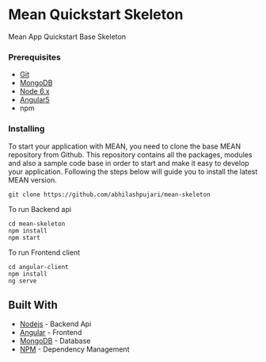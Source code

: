 # Mean Quickstart Skeleton

Mean App Quickstart Base Skeleton

### Prerequisites

* [Git](https://git-scm.com/downloads)
* [MongoDB](https://www.mongodb.org/downloads)
* [Node 6.x](https://nodejs.org/en/download/)
* [Angular5](https://angular.io/guide/quickstart)
* npm

### Installing

To start your application with MEAN, you need to clone the base MEAN repository from Github. This repository contains all the packages, modules and also a sample code base in order to start and make it easy to develop your application. Following the steps below will guide you to install the latest MEAN version.

```
git clone https://github.com/abhilashpujari/mean-skeleton

```

To run Backend api
```
cd mean-skeleton
npm install  
npm start 

```

To run Frontend client
```
cd angular-client
npm install
ng serve

```

## Built With

* [Nodejs](https://nodejs.org/en/docs/) - Backend Api
* [Angular](https://angular.io/docs) - Frontend
* [MongoDB](https://docs.mongodb.com/) - Database
* [NPM](https://www.npmjs.com/) - Dependency Management